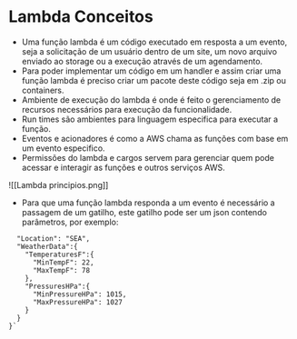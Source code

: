 # Lambda Conceitos
- Uma função lambda é um código executado em resposta a um evento, seja a solicitação de um usuário dentro de um site, um novo arquivo enviado ao storage ou a execução através de um agendamento.
- Para poder implementar um código em um handler e assim criar uma função lambda é preciso criar um pacote deste código seja em .zip ou containers.
- Ambiente de execução do lambda é onde é feito o gerenciamento de recursos necessários para execução da funcionalidade.
- Run times são ambientes para linguagem especifica para executar a função.
- Eventos e acionadores é como a AWS chama as funções com base em um evento especifico.
- Permissões do lambda e cargos servem para gerenciar quem pode acessar e interagir as funções e outros serviços AWS.

![[Lambda principios.png]]

- Para que uma função lambda responda a um evento é necessário a passagem de um gatilho, este gatilho pode ser um json contendo parâmetros, por exemplo:
``` {
  "Location": "SEA",
  "WeatherData":{
    "TemperaturesF":{
      "MinTempF": 22,
      "MaxTempF": 78
    },
    "PressuresHPa":{
      "MinPressureHPa": 1015,
      "MaxPressureHPa": 1027
    }
  }
}`
